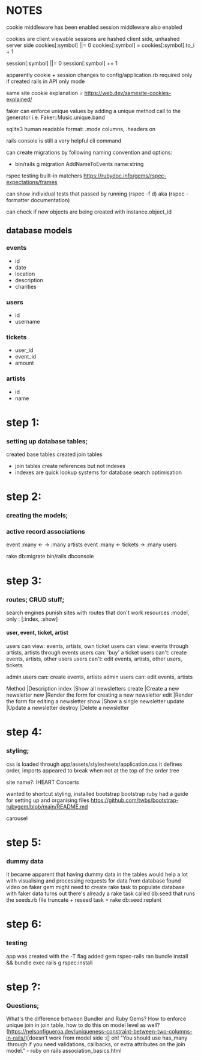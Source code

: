 # NOTES

cookie middleware has been enabled
session middleware also enabled

cookies are client viewable
sessions are hashed client side, unhashed server side
cookies[:symbol] ||= 0
cookies[:symbol] = cookies[:symbol].to_i + 1

session[:symbol] ||= 0
session[:symbol] += 1

apparently cookie + session changes to config/application.rb required only if created rails in API only mode

same site cookie explanation = https://web.dev/samesite-cookies-explained/

faker can enforce unique values by adding a unique method call to the generator i.e. Faker::Music.unique.band 

sqlite3 human readable format: .mode columns, .headers on

rails console is still a very helpful cli command

can create migrations by following naming convention and options:
  - bin/rails g migration AddNameToEvents name:string

rspec testing built-in matchers
https://rubydoc.info/gems/rspec-expectations/frames

can show individual tests that passed by running (rspec -f d) aka (rspec -formatter documentation)

can check if new objects are being created with instance.object_id

## database models

### events
- id
- date
- location
- description
- charities

### users
- id
- username

### tickets
- user_id
- event_id
- amount

### artists
- id
- name

# step 1:
### setting up database tables;
created base tables
created join tables
  - join tables create references but not indexes
  - indexes are quick lookup systems for database search optimisation

# step 2:
### creating the models;
### active record associations

event :many <-  -> :many artists
event :many <- tickets -> :many users

rake db:migrate
bin/rails dbconsole

# step 3:
### routes; CRUD stuff;
search engines punish sites with routes that don't work
resources :model, only : [:index, :show]

#### user, event, ticket, artist
users can view: events, artists, own ticket
users can view: events through artists, artists through events
users can: 'buy' a ticket
users can't: create events, artists, other users
users can't: edit events, artists, other users, tickets

admin users can: create events, artists
admin users can: edit events, artists

Method  |Description
index	  |Show all newsletters
create	|Create a new newsletter
new	    |Render the form for creating a new newsletter
edit	  |Render the form for editing a newsletter
show	  |Show a single newsletter
update	|Update a newsletter
destroy	|Delete a newsletter

# step 4:
### styling;

css is loaded through app/assets/stylesheets/application.css
it defines order, imports appeared to break when not at the top of the order tree

site name?: IHEART Concerts

wanted to shortcut styling, installed bootstrap
bootstrap ruby had a guide for setting up and organising files
https://github.com/twbs/bootstrap-rubygem/blob/main/README.md

carousel

# step 5:
### dummy data

it became apparent that having dummy data in the tables would help a lot with visualising and processing requests for data from database
found video on faker gem
might need to create rake task to populate database with faker data
turns out there's already a rake task called db:seed that runs the seeds.rb file
truncate + reseed task = rake db:seed:replant

# step 6:
### testing

app was created with the -T flag
added gem rspec-rails
ran bundle install && bundle exec rails g rspec:install

# step ?:
### Questions;

What's the difference between Bundler and Ruby Gems?
How to enforce unique join in join table, how to do this on model level as well? (https://nelsonfigueroa.dev/uniqueness-constraint-between-two-columns-in-rails/)[doesn't work from model side :(]
oh! "You should use has_many :through if you need validations, callbacks, or extra attributes on the join model." - ruby on rails association_basics.html